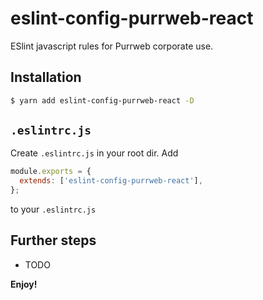 # eslint-config-purrweb-react
ESlint javascript rules for Purrweb corporate use.
## Installation
```sh
$ yarn add eslint-config-purrweb-react -D
```
## `.eslintrc.js`
Create `.eslintrc.js` in your root dir.
Add
```javascript
module.exports = {
  extends: ['eslint-config-purrweb-react'],
};
```
to your `.eslintrc.js`
## Further steps
* TODO

**Enjoy!**